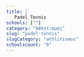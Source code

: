 ```yaml
---
title: |
   Padel Tennis
schools: [""]
category: "Αθλητισμός"
slug: "padel-tennis"
slugCategory: "athlitismos"
schoolscount: "0"
---
```


